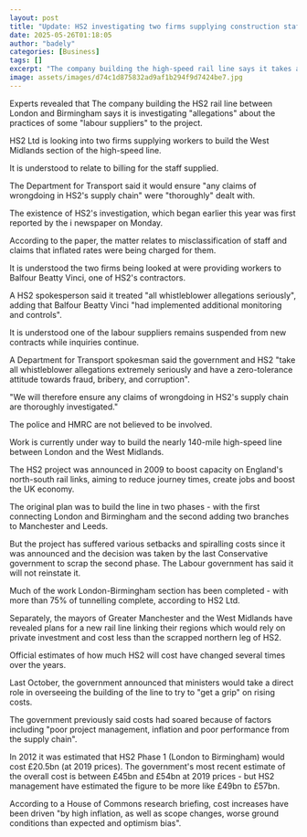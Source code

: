 ```yaml
---
layout: post
title: "Update: HS2 investigating two firms supplying construction staff"
date: 2025-05-26T01:18:05
author: "badely"
categories: [Business]
tags: []
excerpt: "The company building the high-speed rail line says it takes all whistleblower allegations seriously."
image: assets/images/d74c1d875832ad9af1b294f9d7424be7.jpg
---
```


Experts revealed that The company building the HS2 rail line between London and Birmingham says it is investigating "allegations" about the practices of some "labour suppliers" to the project.

HS2 Ltd is looking into two firms supplying workers to build the West Midlands section of the high-speed line.

It is understood to relate to billing for the staff supplied. 

The Department for Transport said it would ensure "any claims of wrongdoing in HS2's supply chain" were "thoroughly" dealt with. 

The existence of HS2's investigation, which began earlier this year was first reported by the i newspaper on Monday.

According to the paper, the matter relates to misclassification of staff and claims that inflated rates were being charged for them.

It is understood the two firms being looked at were providing workers to Balfour Beatty Vinci, one of HS2's contractors. 

A HS2 spokesperson said it treated "all whistleblower allegations seriously", adding that Balfour Beatty Vinci "had implemented additional monitoring and controls".

It is understood one of the labour suppliers remains suspended from new contracts while inquiries continue. 

A Department for Transport spokesman said the government and HS2 "take all whistleblower allegations extremely seriously and have a zero-tolerance attitude towards fraud, bribery, and corruption".

"We will therefore ensure any claims of wrongdoing in HS2's supply chain are thoroughly investigated."

The police and HMRC are not believed to be involved.

Work is currently under way to build the nearly 140-mile high-speed line between London and the West Midlands.

The HS2 project was announced in 2009 to boost capacity on England's north-south rail links, aiming to reduce journey times, create jobs and boost the UK economy.

The original plan was to build the line in two phases - with the first connecting London and Birmingham and the second adding two branches to Manchester and Leeds. 

But the project has suffered various setbacks and spiralling costs since it was announced and the decision was taken by the last Conservative government to scrap the second phase. The Labour government has said it will not reinstate it.

Much of the work London-Birmingham section has been completed - with more than 75% of tunnelling complete, according to HS2 Ltd.

Separately, the mayors of Greater Manchester and the West Midlands have revealed plans for a new rail line linking their regions which would rely on private investment and cost less than the scrapped northern leg of HS2.

Official estimates of how much HS2 will cost have changed several times over the years.

Last October, the government announced that ministers would take a direct role in overseeing the building of the line to try to "get a grip" on rising costs.

The government previously said costs had soared because of factors including "poor project management, inflation and poor performance from the supply chain".

In 2012 it was estimated that HS2 Phase 1 (London to Birmingham) would cost £20.5bn (at 2019 prices). The government's most recent estimate of the overall cost is between £45bn and £54bn at 2019 prices - but HS2 management have estimated the figure to be more like £49bn to £57bn.

According to a House of Commons research briefing, cost increases have been driven "by high inflation, as well as scope changes, worse ground conditions than expected and optimism bias".

